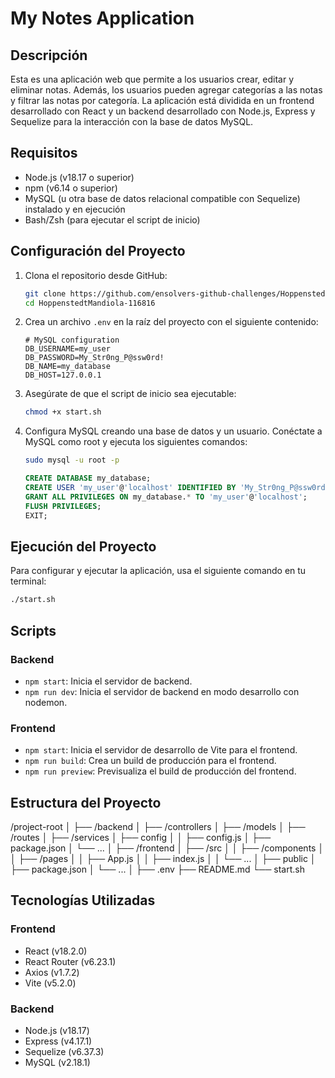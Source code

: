 # My Notes Application

## Descripción

Esta es una aplicación web que permite a los usuarios crear, editar y eliminar notas. Además, los usuarios pueden agregar categorías a las notas y filtrar las notas por categoría. La aplicación está dividida en un frontend desarrollado con React y un backend desarrollado con Node.js, Express y Sequelize para la interacción con la base de datos MySQL.

## Requisitos

- Node.js (v18.17 o superior)
- npm (v6.14 o superior)
- MySQL (u otra base de datos relacional compatible con Sequelize) instalado y en ejecución
- Bash/Zsh (para ejecutar el script de inicio)

## Configuración del Proyecto

1. Clona el repositorio desde GitHub:

    ```bash
    git clone https://github.com/ensolvers-github-challenges/HoppenstedtMandiola-116816.git
    cd HoppenstedtMandiola-116816
    ```

2. Crea un archivo `.env` en la raíz del proyecto con el siguiente contenido:

    ```env
    # MySQL configuration
    DB_USERNAME=my_user
    DB_PASSWORD=My_Str0ng_P@ssw0rd!
    DB_NAME=my_database
    DB_HOST=127.0.0.1
    ```

3. Asegúrate de que el script de inicio sea ejecutable:

    ```bash
    chmod +x start.sh
    ```

4. Configura MySQL creando una base de datos y un usuario. Conéctate a MySQL como root y ejecuta los siguientes comandos:

    ```bash
    sudo mysql -u root -p
    ```

    ```sql
    CREATE DATABASE my_database;
    CREATE USER 'my_user'@'localhost' IDENTIFIED BY 'My_Str0ng_P@ssw0rd!';
    GRANT ALL PRIVILEGES ON my_database.* TO 'my_user'@'localhost';
    FLUSH PRIVILEGES;
    EXIT;
    ```

## Ejecución del Proyecto

Para configurar y ejecutar la aplicación, usa el siguiente comando en tu terminal:

```bash
./start.sh
```

## Scripts

### Backend
- `npm start`: Inicia el servidor de backend.
- `npm run dev`: Inicia el servidor de backend en modo desarrollo con nodemon.

### Frontend
- `npm start`: Inicia el servidor de desarrollo de Vite para el frontend.
- `npm run build`: Crea un build de producción para el frontend.
- `npm run preview`: Previsualiza el build de producción del frontend.

## Estructura del Proyecto
/project-root
│
├── /backend
│ ├── /controllers
│ ├── /models
│ ├── /routes
│ ├── /services
│ ├── config
│ │ ├── config.js
│ ├── package.json
│ └── ...
│
├── /frontend
│ ├── /src
│ │ ├── /components
│ │ ├── /pages
│ │ ├── App.js
│ │ ├── index.js
│ │ └── ...
│ ├── public
│ ├── package.json
│ └── ...
│
├── .env
├── README.md
└── start.sh

## Tecnologías Utilizadas

### Frontend
- React (v18.2.0)
- React Router (v6.23.1)
- Axios (v1.7.2)
- Vite (v5.2.0)

### Backend
- Node.js (v18.17)
- Express (v4.17.1)
- Sequelize (v6.37.3)
- MySQL (v2.18.1)